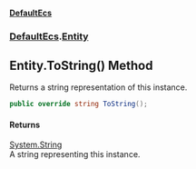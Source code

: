 #### [DefaultEcs](./index.md 'index')
### [DefaultEcs](./DefaultEcs.md 'DefaultEcs').[Entity](./DefaultEcs-Entity.md 'DefaultEcs.Entity')
## Entity.ToString() Method
Returns a string representation of this instance.  
```C#
public override string ToString();
```
#### Returns
[System.String](https://docs.microsoft.com/en-us/dotnet/api/System.String 'System.String')  
A string representing this instance.  
